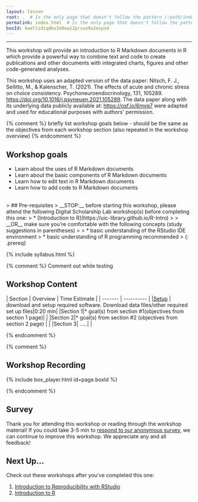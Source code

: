 ```yaml
---
layout: lesson
root: .  # Is the only page that doesn't follow the pattern /:path/index.html
permalink: index.html  # Is the only page that doesn't follow the pattern /:path/index.html
boxId: kweltidiq4bv1m9ow12prsuo9x2espsd
---
```



-------------------------------------------
This workshop will provide an introduction to R Markdown documents in R which provide a powerful way to combine text and code to create publications and other documents with integrated charts, figures and other code-generated analyses. 

This workshop uses an adapted version of the data paper: Nitsch, F. J., Sellitto, M., & Kalenscher, T. (2021). The effects of acute and chronic stress on choice consistency. Psychoneuroendocrinology, 131, 105289. https://doi.org/10.1016/j.psyneuen.2021.105289. The data paper along with its underlying data publicly available at: https://osf.io/6mvq7 were adapted and used for educational purposes with authors' permission.

{% comment %} briefly list workshop goals below - should be the same as the objectives from each workshop section (also repeated in the workshop overview) {% endcomment %}

## Workshop goals
- Learn about the uses of R Markdown documents
- Learn about the basic components of R Markdown documents
- Learn how to edit text in R Markdown documents
- Learn how to add code to R Markdown documents 

<br>
> ## Pre-requisites
> __STOP:__ before starting this workshop, please attend the following Digital Scholarship Lab workshop(s) before completing this one:
> * [Introduction to R](https://uic-library.github.io/R-Intro)  
>   
> __OR__ make sure you're comfortable with the following concepts (study suggestions in parentheses)  
> 
> * basic understanding of the RStudio IDE environment
> * basic understanding of R programming recommended
> 
{: .prereq}

{% include syllabus.html %}

{% comment %}
Comment out while testing
## Workshop Content 

| Section    | Overview | Time Estimate |
| ------- | ---------- |
|[Setup](https://uic-library.github.io/workshop-template/00-setup/index.html)    | download and setup required software. Download data files/other required set up files|0:20 min|
|Section 1|* goal(s) from section #1(objectives from section 1 page)| | 
|Section 2|* goal(s) from section #2 (objectives from section 2 page) | | 
|Section 3| .....| | 

{% endcomment %}

{% comment %}
## Workshop Recording

{% include box_player.html id=page.boxId %}

{% endcomment %}

## Survey

Thank you for attending this workshop or reading through the workshop material! If you could take 3-5 min to [respond to our anonymous survey](https://uic.ca1.qualtrics.com/jfe/form/SV_5bYL8vP2EqGbAmW), we can continue to improve this workshop. We appreciate any and all feedback!


## Next Up...
Check out these workshops after you've completed this one:
1. [Introduction to Reproducibility with RStudio](https://uic-library.github.io/Reproducibility-RStudio/)
2. [Introduction to R](https://uic-library.github.io/R-Intro)

